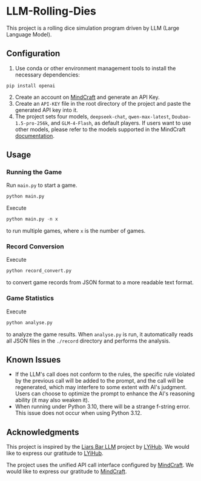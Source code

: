 # LLM-Rolling-Dies
This project is a rolling dice simulation program driven by LLM (Large Language Model).

## Configuration

1. Use conda or other environment management tools to install the necessary dependencies:
```
pip install openai
```

2. Create an account on [MindCraft](https://www.mindcraft.com.cn/) and generate an API Key.
3. Create an `API-KEY` file in the root directory of the project and paste the generated API key into it.
4. The project sets four models, `deepseek-chat`, `qwen-max-latest`, `Doubao-1.5-pro-256k`, and `GLM-4-Flash`, as default players. If users want to use other models, please refer to the models supported in the MindCraft [documentation](https://apifox.com/apidoc/shared-0fd7ea54-919e-4c93-b673-c60219bc82e0/api-199055738).

## Usage
### Running the Game
Run `main.py` to start a game.
```sh
python main.py
```
Execute
```python
python main.py -n x
```
to run multiple games, where `x` is the number of games.

### Record Conversion
Execute
```python
python record_convert.py
```
to convert game records from JSON format to a more readable text format.

### Game Statistics
Execute
```python
python analyse.py
```
to analyze the game results. When `analyse.py` is run, it automatically reads all JSON files in the `./record` directory and performs the analysis.

## Known Issues
- If the LLM's call does not conform to the rules, the specific rule violated by the previous call will be added to the prompt, and the call will be regenerated, which may interfere to some extent with AI's judgment. Users can choose to optimize the prompt to enhance the AI's reasoning ability (it may also weaken it).
- When running under Python 3.10, there will be a strange f-string error. This issue does not occur when using Python 3.12.

## Acknowledgments
This project is inspired by the [Liars Bar LLM](https://github.com/LYiHub/liars-bar-llm) project by [LYiHub](https://github.com/LYiHub/). We would like to express our gratitude to [LYiHub](https://github.com/LYiHub/).

The project uses the unified API call interface configured by [MindCraft](https://www.mindcraft.com.cn/). We would like to express our gratitude to [MindCraft](https://www.mindcraft.com.cn/).